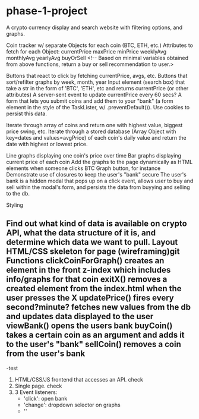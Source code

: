 # phase-1-project

<!-- Crypto tracker as name? -->
A crypto currency display and search website with filtering options, and graphs.

<!-- Returned collection from JSON server or API -->
Coin tracker w/ separate Objects for each coin (BTC, ETH, etc.)
Attributes to fetch for each Object:
currentPrice <!-- Simply retrieves an integer from database. -->
maxPrice <!-- Write a function that fetches all currentPrice values and returns highest one. -->
minPrice <!-- Same as above but lowest. -->
weeklyAvg <!-- Write a function that takes a set of currentPrice values and returns their avg. -->
monthlyAvg <!-- Same as above but monthly. -->
yearlyAvg <!-- Same as above but yearly. --><!-- We could write a higher order timespanAverager function that takes a different timespan (week, mo, year) and returns the average of currentPrice over that timespan, like the fareMultiplier func in the taxi lab. -->
buyOrSell <!-- Based on minimal variables obtained from above functions, return a buy or sell recommendation to user.>

<!-- Possible Event Listeners -->
Buttons that react to click by fetching currentPrice, avgs, etc.
Buttons that sort/refilter graphs by week, month, year
Input element (search box) that take a str in the form of 'BTC', 'ETH', etc and returns currentPrice (or other attributes)
A server-sent event to update currentPrice every 60 secs?
A form that lets you submit coins and add them to your "bank" (a form element in the style of the TaskLister, w/ .preventDefault()).
Use cookies to persist this data.

<!-- Array Iteration -->
Iterate through array of coins and return one with highest value, biggest price swing, etc.
Iterate through a stored database (Array Object with key=dates and values=avgPrice) of each coin's daily value and return the date with highest or lowest price.

<!-- Other Sexy Ideas -->
Line graphs displaying one coin's price over time
Bar graphs displaying current price of each coin
Add the graphs to the page dynamically as HTML elements when someone clicks BTC Graph button, for instance
Demonstrate use of closures to keep the user's "bank" secure
The user's bank is a hidden modal that pops up on a click event, allows user to buy and sell within the modal's form, and persists the data from buyying and selling to the db.


<!-- DIVISION OF TASKS -->
Styling

<!-- TO DO LIST -->
Find out what kind of data is available on crypto API, what the data structure of it is, and determine which data we want to pull.
Layout HTML/CSS skeleton for page (wireframing)git
Functions
clickCoinForGraph() creates an element in the front z-index which includes info/graphs for that coin
exitX() removes a created element from the index.html when the user presses the X
updatePrice() fires every second?minute? fetches new values from the db and updates data displayed to the user
viewBank() opens the users bank
buyCoin() takes a certain coin as an argument and adds it to the user's "bank"
sellCoin() removes a coin from the user's bank
-

-test

<!-- Requirements -->
1. HTML/CSS/JS frontend that accesses an API. check
2. Single page. check
3. 3 Event listeners:
    - 'click': open bank
    - 'change': dropdown selector on graphs
    - ''

<!-- Credits -->